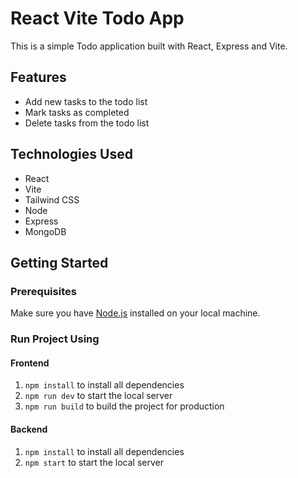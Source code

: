 # React Vite Todo App

This is a simple Todo application built with React, Express and Vite.

## Features

- Add new tasks to the todo list
- Mark tasks as completed
- Delete tasks from the todo list

## Technologies Used

- React
- Vite
- Tailwind CSS
- Node
- Express
- MongoDB

## Getting Started

### Prerequisites

Make sure you have [Node.js](https://nodejs.org) installed on your local machine.

### Run Project Using

#### Frontend

1. `npm install` to install all dependencies
2. `npm run dev` to start the local server
3. `npm run build` to build the project for production

#### Backend

1. `npm install` to install all dependencies
2. `npm start` to start the local server
